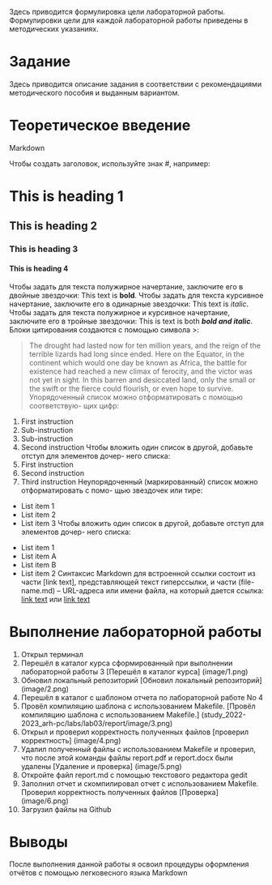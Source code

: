 
Здесь приводится формулировка цели лабораторной работы. Формулировки
цели для каждой лабораторной работы приведены в методических
указаниях.

# Задание

Здесь приводится описание задания в соответствии с рекомендациями
методического пособия и выданным вариантом.

# Теоретическое введение

Markdown

Чтобы создать заголовок, используйте знак #, например:
# This is heading 1
## This is heading 2
### This is heading 3
#### This is heading 4
Чтобы задать для текста полужирное начертание, заключите его в двойные
звездочки:
This text is **bold**.
Чтобы задать для текста курсивное начертание, заключите его в одинарные
звездочки:
This text is *italic*.
Чтобы задать для текста полужирное и курсивное начертание, заключите его
в тройные звездочки:
This is text is both ***bold and italic***.
Блоки цитирования создаются с помощью символа >:
> The drought had lasted now for ten million years, and the reign of
the terrible lizards had long since ended. Here on the Equator,
in the continent which would one day be known as Africa, the
battle for existence had reached a new climax of ferocity, and
the victor was not yet in sight. In this barren and desiccated
land, only the small or the swift or the fierce could flourish,
or even hope to survive.
Упорядоченный список можно отформатировать с помощью соответствую-
щих цифр:
1. First instruction
1. Sub-instruction
1. Sub-instruction
1. Second instruction
Чтобы вложить один список в другой, добавьте отступ для элементов дочер-
него списка:
1. First instruction
1. Second instruction
1. Third instruction
Неупорядоченный (маркированный) список можно отформатировать с помо-
щью звездочек или тире:
* List item 1
* List item 2
* List item 3
Чтобы вложить один список в другой, добавьте отступ для элементов дочер-
него списка:
- List item 1
- List item A
- List item B
- List item 2
Синтаксис Markdown для встроенной ссылки состоит из части [link text],
представляющей текст гиперссылки, и части (file-name.md) – URL-адреса или
имени файла, на который дается ссылка:
[link text](file-name.md)
или
[link text](http://example.com/ "Необязательная подсказка")

# Выполнение лабораторной работы

1. Открыл терминал
2. Перешёл в каталог курса сформированный при выполнении лабораторной работы 3 [Перешёл в каталог курса] (image/1.png)
3. Обновил локальный репозиторий [Обновил локальный репозиторий] (image/2.png)
4. Перешёл в каталог с шаблоном отчета по лабораторной работе No 4
5. Провёл компиляцию шаблона с использованием Makefile. [Провёл компиляцию шаблона с использованием Makefile.] (study_2022-2023_arh-pc/labs/lab03/report/image/3.png)
6. Открыл и проверил корректность полученных файлов [проверил корректность] (image/4.png)
7. Удалил полученный файлы с использованием Makefile и проверил, что после этой команды файлы report.pdf и report.docx были удалены [Удаление и проверка] (image/5.png)
8. Откройте файл report.md c помощью текстового редактора gedit
9. Заполнил отчет и скомпилировал отчет с использованием Makefile. Проверил корректность полученных файлов [Проверка] (image/6.png)
10. Загрузил файлы на Github

# Выводы

После выполнения данной работы я освоил процедуры оформления отчётов с помощью легковесного языка Markdown
